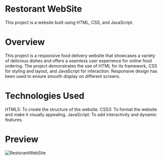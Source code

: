 # Restorant WebSite
﻿This project is a website built using HTML, CSS, and JavaScript.
 
# Overview
This project is a responsive food delivery website that showcases a variety of delicious dishes and offers a seamless user experience for online food ordering. The project demonstrates the use of HTML for its framework, CSS for styling and layout, and JavaScript for interaction. Responsive design has been used to ensure smooth display on different screens.

# Technologies Used
HTML5: To create the structure of the website.
CSS3: To format the website and make it visually appealing.
JavaScript: To add interactivity and dynamic features.

# Preview
![RestorantWebSite](https://github.com/user-attachments/assets/eaacae92-2996-422c-8f41-5f6402195d69)


